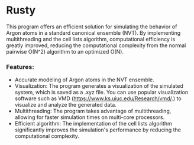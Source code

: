# Rusty

This program offers an efficient solution for simulating the behavior of Argon atoms in a standard canonical ensemble (NVT). By implementing multithreading and the cell lists algorithm, computational efficiency is greatly improved, reducing the computational complexity from the normal pairwise O(N^2) algorithm to an optimized O(N).

### Features:
- Accurate modeling of Argon atoms in the NVT ensemble.
- Visualization: The program generates a visualization of the simulated system, which is saved as a .xyz file. You can use popular visualization software such as VMD (https://www.ks.uiuc.edu/Research/vmd/.) to visualize and analyze the generated data.
- Multithreading: The program takes advantage of multithreading, allowing for faster simulation times on multi-core processors.
- Efficient algorithm: The implementation of the cell lists algorithm significantly improves the simulation's performance by reducing the computational complexity.
